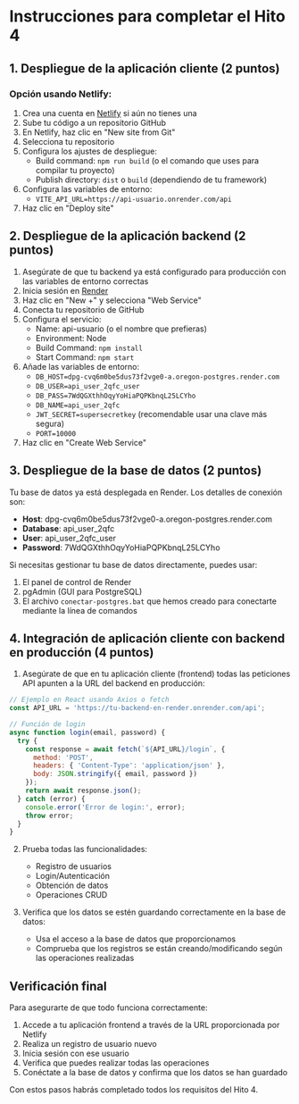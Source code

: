 # Instrucciones para completar el Hito 4

## 1. Despliegue de la aplicación cliente (2 puntos)

### Opción usando Netlify:

1. Crea una cuenta en [Netlify](https://www.netlify.com/) si aún no tienes una
2. Sube tu código a un repositorio GitHub
3. En Netlify, haz clic en "New site from Git"
4. Selecciona tu repositorio
5. Configura los ajustes de despliegue:
   - Build command: `npm run build` (o el comando que uses para compilar tu proyecto)
   - Publish directory: `dist` o `build` (dependiendo de tu framework)
6. Configura las variables de entorno:
   - `VITE_API_URL=https://api-usuario.onrender.com/api`
7. Haz clic en "Deploy site"

## 2. Despliegue de la aplicación backend (2 puntos)

1. Asegúrate de que tu backend ya está configurado para producción con las variables de entorno correctas
2. Inicia sesión en [Render](https://render.com/)
3. Haz clic en "New +" y selecciona "Web Service"
4. Conecta tu repositorio de GitHub
5. Configura el servicio:
   - Name: api-usuario (o el nombre que prefieras)
   - Environment: Node
   - Build Command: `npm install`
   - Start Command: `npm start`
6. Añade las variables de entorno:
   - `DB_HOST=dpg-cvq6m0be5dus73f2vge0-a.oregon-postgres.render.com`
   - `DB_USER=api_user_2qfc_user`
   - `DB_PASS=7WdQGXthhOqyYoHiaPQPKbnqL25LCYho`
   - `DB_NAME=api_user_2qfc`
   - `JWT_SECRET=supersecretkey` (recomendable usar una clave más segura)
   - `PORT=10000`
7. Haz clic en "Create Web Service"

## 3. Despliegue de la base de datos (2 puntos)

Tu base de datos ya está desplegada en Render. Los detalles de conexión son:

- **Host**: dpg-cvq6m0be5dus73f2vge0-a.oregon-postgres.render.com
- **Database**: api_user_2qfc
- **User**: api_user_2qfc_user
- **Password**: 7WdQGXthhOqyYoHiaPQPKbnqL25LCYho

Si necesitas gestionar tu base de datos directamente, puedes usar:

1. El panel de control de Render
2. pgAdmin (GUI para PostgreSQL)
3. El archivo `conectar-postgres.bat` que hemos creado para conectarte mediante la línea de comandos

## 4. Integración de aplicación cliente con backend en producción (4 puntos)

1. Asegúrate de que en tu aplicación cliente (frontend) todas las peticiones API apunten a la URL del backend en producción:

```javascript
// Ejemplo en React usando Axios o fetch
const API_URL = 'https://tu-backend-en-render.onrender.com/api';

// Función de login
async function login(email, password) {
  try {
    const response = await fetch(`${API_URL}/login`, {
      method: 'POST',
      headers: { 'Content-Type': 'application/json' },
      body: JSON.stringify({ email, password })
    });
    return await response.json();
  } catch (error) {
    console.error('Error de login:', error);
    throw error;
  }
}
```

2. Prueba todas las funcionalidades:
   - Registro de usuarios
   - Login/Autenticación
   - Obtención de datos
   - Operaciones CRUD

3. Verifica que los datos se estén guardando correctamente en la base de datos:
   - Usa el acceso a la base de datos que proporcionamos
   - Comprueba que los registros se están creando/modificando según las operaciones realizadas

## Verificación final

Para asegurarte de que todo funciona correctamente:

1. Accede a tu aplicación frontend a través de la URL proporcionada por Netlify
2. Realiza un registro de usuario nuevo
3. Inicia sesión con ese usuario
4. Verifica que puedes realizar todas las operaciones
5. Conéctate a la base de datos y confirma que los datos se han guardado

Con estos pasos habrás completado todos los requisitos del Hito 4. 